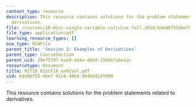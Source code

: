 ```yaml
---
content_type: resource
description: This resource contains solutions for the problem statements related to
  derivatives.
file: /courses/18-01sc-single-variable-calculus-fall-2010/bde06f55dbe791c648649b4b942df999_MIT18_01SCF10_ex02sol.pdf
file_type: application/pdf
learning_resource_types: []
ocw_type: OCWFile
parent_title: 'Session 2: Examples of Derivatives'
parent_type: CourseSection
parent_uid: 29ef5f87-bae9-a94a-d044-25b8efabe1ac
resourcetype: Document
title: MIT18_01SCF10_ex02sol.pdf
uid: bde06f55-dbe7-91c6-4864-9b4b942df999
---
```

This resource contains solutions for the problem statements related to derivatives.

